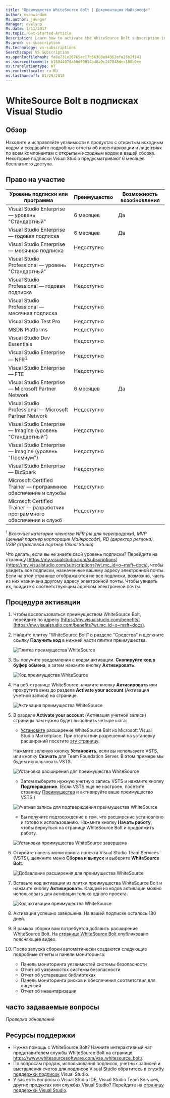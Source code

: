 ```yaml
---
title: "Преимущество WhiteSource Bolt | Документация Майкрософт"
Author: evanwindom
Ms.author: jaunger
Manager: evelynp
Ms.date: 1/11/2017
Ms.topic: Get-Started-Article
Description: Learn how to activate the WhiteSource Bolt subscription included with your Visual Studio subscription.
Ms.prod: vs-subscription
Ms.technology: vs-subscriptions
Searchscope: VS Subscription
ms.openlocfilehash: fe8e731e26765ec17b56383e04362efa25b2f141
ms.sourcegitcommit: b18844078a30d59014b48a9c247848dea188b0ee
ms.translationtype: HT
ms.contentlocale: ru-RU
ms.lasthandoff: 01/29/2018
---
```

#  <a name="whitesource-bolt-in-visual-studio-subscriptions"></a>WhiteSource Bolt в подписках Visual Studio

## <a name="overview"></a>Обзор

Находите и исправляйте уязвимости в продуктах с открытым исходным кодом и создавайте подробные отчеты об инвентаризации и лицензиях по всем компонентам с открытым исходным кодом в вашей сборке.  Некоторые подписки Visual Studio предусматривают 6 месяцев бесплатного доступа. 

## <a name="eligibility"></a>Право на участие

| Уровень подписки или программа                                                  | Преимущество               | Возможность возобновления                                                         |
|-------------------------------------------------------------------------------|-----------------------|--------------------------------------------------------------------|
| Visual Studio Enterprise — уровень "Стандартный"                                             | 6 месяцев              | Да                                                                |
| Visual Studio Enterprise — годовая подписка                                               | 6 месяцев              | Да                                                                |
| Visual Studio Enterprise — месячная подписка                                              | Недоступно         |                                                                    |
| Visual Studio Professional — уровень "Стандартный"                                           | Недоступно         |                                                                    |
| Visual Studio Professional — годовая подписка                                             | Недоступно         |                                                                    | 
| Visual Studio Professional — месячная подписка                                            | Недоступно         |                                                                    |
| Visual Studio Test Pro                                                        | Недоступно         |                                                                    |
| MSDN Platforms                                                                | Недоступно         |                                                                    |
| Visual Studio Dev Essentials                                                  | Недоступно         |                                                                    |
| Visual Studio Enterprise — NFR<sup>1</sup>                                               | Недоступно         |                                                                    |
| Visual Studio Enterprise — FTE                                                | Недоступно         |                                                                    |
| Visual Studio Enterprise — Microsoft Partner Network                          | 6 месяцев              | Да                                                                |
| Visual Studio Professional — Microsoft Partner Network                        | Недоступно         |                                                                    |
| Visual Studio Enterprise — Imagine (уровень "Стандартный")                                 | Недоступно         |                                                                    |
| Visual Studio Enterprise — Imagine (уровень "Премиум")                                  | Недоступно         |                                                                    |
| Visual Studio Enterprise — BizSpark                                           | Недоступно         |                                                                    |
| Microsoft Certified Trainer — программное обеспечение и службы                             | Недоступно         |                                                                    |
| Microsoft Certified Trainer — разработчик программного обеспечения и служб                   | Недоступно         |                                                                    |

<sup>1</sup> *Включает категории членства NFR (не для перепродажи), MVP (ценный партнер корпорации Майкрософт), RD (директор региона), VSIP (отраслевой партнер Visual Studio)*   

Что делать, если вы не знаете свой уровень подписки?  Перейдите на страницу [https://my.visualstudio.com/subscriptions](https://my.visualstudio.com/subscriptions?wt.mc_id=o~msft~docs), чтобы увидеть все подписки, назначенные вашему адресу электронной почты. Если на этой странице отображаются не все подписки, возможно, часть из них назначена другому адресу электронной почты.  Чтобы увидеть их, войдите с соответствующим адресом электронной почты. 

## <a name="activation-steps"></a>Процедура активации

1.  Чтобы воспользоваться преимуществом WhiteSource Bolt, перейдите по адресу [https://my.visualstudio.com/benefits](https://my.visualstudio.com/benefits?wt.mc_id=o~msft~docs).

2.  Найдите плитку "WhiteSource Bolt" в разделе "Средства" и щелкните ссылку **Получить код** в нижней части плитки преимущества.    

    ![Плитка преимущества WhiteSource](_img\vs-whitesource\vs-whitesource-tile.png)

2.  Вы получите уведомления с кодом активации.  **Скопируйте код в буфер обмена**, а затем нажмите кнопку **Активировать**. 

    ![Код преимущества WhiteSource ](_img\vs-whitesource\vs-whitesource-code.png)

3.  На веб-странице WhiteSource нажмите кнопку **Активировать** или прокрутите вниз до раздела **Activate your account** (Активация учетной записи) на странице.  

    ![Активация преимущества WhiteSource](_img\vs-whitesource\vs-whitesource-activate-page-cropped.png)

4.  В разделе **Activate your account** (Активация учетной записи) страницы вам нужно будет выполнить четыре шага:
    - [Установите](https://marketplace.visualstudio.com/items?itemName=whitesource.ws-bolt) расширение WhiteSource Bolt из Microsoft Visual Studio Marketplace. При отсутствии разрешений на установку расширений посетите [эту страницу](https://www.visualstudio.com/docs/marketplace/get-vsts-extensions#request).

    Нажмите зеленую кнопку **Установить**, если вы используете VSTS, или кнопку **Скачать** для Team Foundation Server.  В этом примере мы будем использовать VSTS. 

    ![Установка расширения для преимущества WhiteSource](_img\vs-whitesource\vs-whitesource-download-install.png)

    - Затем выберите нужную учетную запись VSTS и нажмите кнопку **Подтверждение**.  (Если VSTS еще не настроен, посетите страницу [Преимущества](https://my.visualstudio.com/benefits) и активируйте ваше преимущество VSTS.)

    ![Учетная запись для подтверждения преимущества WhiteSource](_img\vs-whitesource\vs-whitesource-confirm-account.png)

    - Вы получите подтверждение о том, что расширение установлено и готово к использованию.  Нажмите кнопку **Начать работу**, чтобы вернуться на страницу WhiteSource Bolt и продолжить работу.  

    ![Установка преимущества WhiteSource завершена](_img\vs-whitesource\vs-whitesource-install-complete.png)

5.  Откройте панель мониторинга проекта Visual Studio Team Services (VSTS), щелкните меню **Сборка и выпуск** и выберите **WhiteSource Bolt**.

    ![Добавление расширения для преимущества WhiteSource](_img\vs-whitesource\vs-whitesource-installed-cropped.png)

6. Вставьте код активации из плитки преимущества WhiteSource Bolt и нажмите кнопку **Активировать**. Каждый из кодов активации можно использовать для активации только одного проекта. 

    ![Код активации преимущества WhiteSource](_img\vs-whitesource\vs-whitesource-activate-code-cropped.png)

7.  Активация успешно завершена. На вашей подписке осталось 180 дней. 

8.  В рамках сборки вам потребуется добавить расширение WhiteSource Bolt.  На [странице WhiteSource Bolt](https://www.whitesourcesoftware.com/whitesource_bolt_visualstudio_2017/#activate) опубликовано поясняющее видео.  

9. После запуска сборки автоматически создаются следующие подробные отчеты и панели мониторинга:
    - Панель мониторинга уязвимостей системы безопасности
    - Отчет об уязвимостях системы безопасности
    - Отчет об устаревших библиотеках
    - Панель мониторинга рисков и обеспечения соответствия для лицензий
    - Отчет об инвентаризации

## <a name="faq"></a>часто задаваемые вопросы
*Проверка обновлений*

## <a name="support-resources"></a>Ресурсы поддержки
-  Нужна помощь с WhiteSource Bolt?  Начните интерактивный чат представителем службы WhiteSource Bolt на странице https://www.whitesourcesoftware.com/vse_whitesource_bolt/. 
-  По вопросам продаж, использования подписок, учетных записей и выставления счетов для подписок Visual Studio обратитесь в [службу поддержки подписок](https://www.visualstudio.com/subscriptions/support/) Visual Studio.
-  У вас есть вопросы о Visual Studio IDE, Visual Studio Team Services, других продуктах или службах Visual Studio?  Перейдите на [страницу поддержки Visual Studio](https://www.visualstudio.com/support/). 

